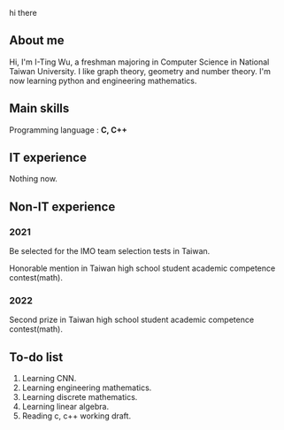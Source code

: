 hi there

## About me
Hi, I'm I-Ting Wu, a freshman majoring in Computer Science in National Taiwan University. I like graph theory, geometry and number theory. I'm now learning python and engineering mathematics. 

## Main skills
Programming language : **C, C++**

## IT experience
Nothing now.

## Non-IT experience
### 2021
Be selected for the IMO team selection tests in Taiwan.

Honorable mention in Taiwan high school student academic competence contest(math).
### 2022
Second prize in Taiwan high school student academic competence contest(math).

## To-do list
1. Learning CNN.
2. Learning engineering mathematics.
3. Learning discrete mathematics.
4. Learning linear algebra.
5. Reading c, c++ working draft.
